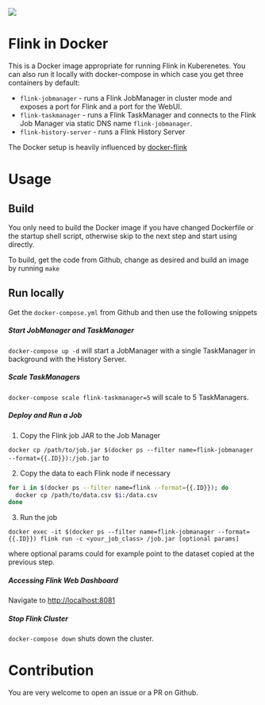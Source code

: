 [![](https://images.microbadger.com/badges/image/maocorte/flink.svg)](http://microbadger.com/images/maocorte/flink "Get your own image badge on microbadger.com")

# Flink in Docker

This is a Docker image appropriate for running Flink in Kuberenetes. You can also run it locally with docker-compose in which case you get three containers by default:
* `flink-jobmanager` - runs a Flink JobManager in cluster mode and exposes a port for Flink and a port for the WebUI.
* `flink-taskmanager` - runs a Flink TaskManager and connects to the Flink Job Manager via static DNS name `flink-jobmanager`.
* `flink-history-server` - runs a Flink History Server

The Docker setup is heavily influenced by [docker-flink](https://github.com/apache/flink/tree/master/flink-contrib/docker-flink)

# Usage

## Build

You only need to build the Docker image if you have changed Dockerfile or the startup shell script, otherwise skip to the next step and start using directly.

To build, get the code from Github, change as desired and build an image by running `make`

## Run locally

Get the `docker-compose.yml` from Github and then use the following snippets

##### Start JobManager and TaskManager
`docker-compose up -d` will start a JobManager with a single TaskManager in background with the History Server.

##### Scale TaskManagers
`docker-compose scale flink-taskmanager=5` will scale to 5 TaskManagers.

##### Deploy and Run a Job

1. Copy the Flink job JAR to the Job Manager

`docker cp /path/to/job.jar $(docker ps --filter name=flink-jobmanager --format={{.ID}}):/job.jar` to

2. Copy the data to each Flink node if necessary

```bash
for i in $(docker ps --filter name=flink --format={{.ID}}); do
  docker cp /path/to/data.csv $i:/data.csv
done
```

3. Run the job

`docker exec -it $(docker ps --filter name=flink-jobmanager --format={{.ID}}) flink run -c <your_job_class> /job.jar [optional params]`

where optional params could for example point to the dataset copied at the previous step.

##### Accessing Flink Web Dashboard

Navigate to [http://localhost:8081](http://localhost:8081)

##### Stop Flink Cluster
`docker-compose down` shuts down the cluster.

# Contribution

You are very welcome to open an issue or a PR on Github.
